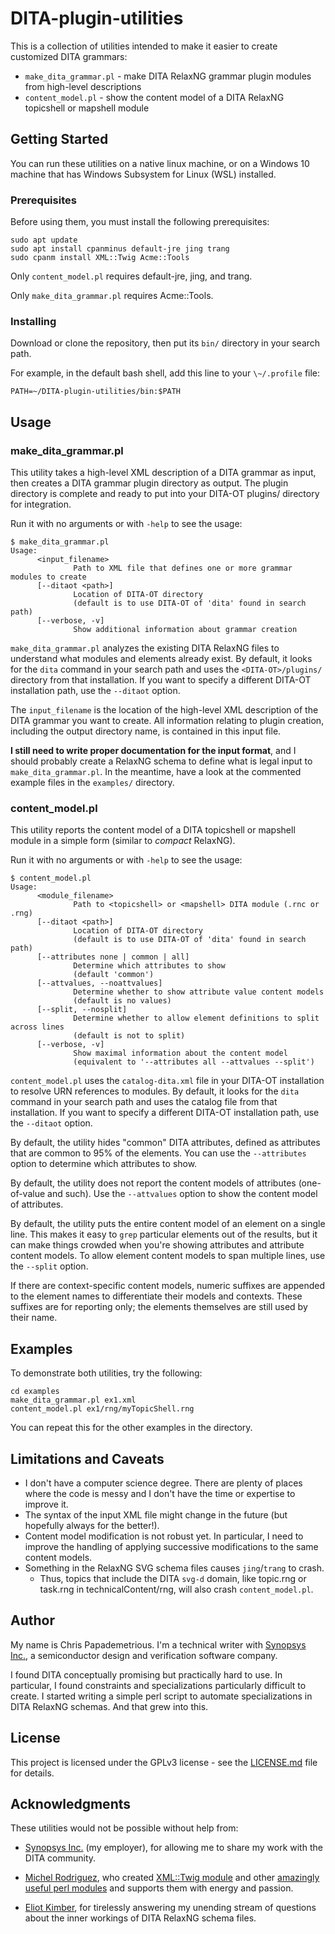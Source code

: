 # DITA-plugin-utilities

This is a collection of utilities intended to make it easier to create customized DITA grammars:

* `make_dita_grammar.pl` - make DITA RelaxNG grammar plugin modules from high-level descriptions
* `content_model.pl` - show the content model of a DITA RelaxNG topicshell or mapshell module

## Getting Started

You can run these utilities on a native linux machine, or on a Windows 10 machine that has Windows Subsystem for Linux (WSL) installed.

### Prerequisites

Before using them, you must install the following prerequisites:

```
sudo apt update
sudo apt install cpanminus default-jre jing trang
sudo cpanm install XML::Twig Acme::Tools
```

Only `content_model.pl` requires default-jre, jing, and trang.

Only `make_dita_grammar.pl` requires Acme::Tools.

### Installing

Download or clone the repository, then put its `bin/` directory in your search path.

For example, in the default bash shell, add this line to your `\~/.profile` file:

```
PATH=~/DITA-plugin-utilities/bin:$PATH
```

## Usage

### make_dita_grammar.pl

This utility takes a high-level XML description of a DITA grammar as input, then creates a DITA grammar plugin directory as output. The plugin directory is complete and ready to put into your DITA-OT plugins/ directory for integration.

Run it with no arguments or with `-help` to see the usage:

```
$ make_dita_grammar.pl
Usage:
      <input_filename>
              Path to XML file that defines one or more grammar modules to create
      [--ditaot <path>]
              Location of DITA-OT directory
              (default is to use DITA-OT of 'dita' found in search path)
      [--verbose, -v]
              Show additional information about grammar creation
```

`make_dita_grammar.pl` analyzes the existing DITA RelaxNG files to understand what modules and elements already exist. By default, it looks for the `dita` command in your search path and uses the `<DITA-OT>/plugins/` directory from that installation. If you want to specify a different DITA-OT installation path, use the `--ditaot` option.

The `input_filename` is the location of the high-level XML description of the DITA grammar you want to create. All information relating to plugin creation, including the output directory name, is contained in this input file.

**I still need to write proper documentation for the input format**, and I should probably create a RelaxNG schema to define what is legal input to `make_dita_grammar.pl`. In the meantime, have a look at the commented example files in the `examples/` directory.

### content_model.pl

This utility reports the content model of a DITA topicshell or mapshell module in a simple form (similar to *compact* RelaxNG).

Run it with no arguments or with `-help` to see the usage:

```
$ content_model.pl
Usage:
      <module_filename>
              Path to <topicshell> or <mapshell> DITA module (.rnc or .rng)
      [--ditaot <path>]
              Location of DITA-OT directory
              (default is to use DITA-OT of 'dita' found in search path)
      [--attributes none | common | all]
              Determine which attributes to show
              (default 'common')
      [--attvalues, --noattvalues]
              Determine whether to show attribute value content models
              (default is no values)
      [--split, --nosplit]
              Determine whether to allow element definitions to split across lines
              (default is not to split)
      [--verbose, -v]
              Show maximal information about the content model
              (equivalent to '--attributes all --attvalues --split')
```

`content_model.pl` uses the `catalog-dita.xml` file in your DITA-OT installation to resolve URN references to modules. By default, it looks for the `dita` command in your search path and uses the catalog file from that installation. If you want to specify a different DITA-OT installation path, use the `--ditaot` option.

By default, the utility hides "common" DITA attributes, defined as attributes that are common to 95% of the elements. You can use the `--attributes` option to determine which attributes to show.

By default, the utility does not report the content models of attributes (one-of-value and such). Use the `--attvalues` option to show the content model of attributes.

By default, the utility puts the entire content model of an element on a single line. This makes it easy to `grep` particular elements out of the results, but it can make things crowded when you're showing attributes and attribute content models. To allow element content models to span multiple lines, use the `--split` option.

If there are context-specific content models, numeric suffixes are appended to the element names to differentiate their models and contexts. These suffixes are for reporting only; the elements themselves are still used by their name.

## Examples

To demonstrate both utilities, try the following:

```
cd examples
make_dita_grammar.pl ex1.xml
content_model.pl ex1/rng/myTopicShell.rng
```

You can repeat this for the other examples in the directory.

## Limitations and Caveats

* I don't have a computer science degree. There are plenty of places where the code is messy and I don't have the time or expertise to improve it.
* The syntax of the input XML file might change in the future (but hopefully always for the better!).
* Content model modification is not robust yet. In particular, I need to improve the handling of applying successive modifications to the same content models.
* Something in the RelaxNG SVG schema files causes `jing`/`trang` to crash.
  * Thus, topics that include the DITA `svg-d` domain, like topic.rng or task.rng in technicalContent/rng, will also crash `content_model.pl`.

## Author

My name is Chris Papademetrious. I'm a technical writer with [Synopsys Inc.](https://www.synopsys.com/), a semiconductor design and verification software company.

I found DITA conceptually promising but practically hard to use. In particular, I found constraints and specializations particularly difficult to create. I started writing a simple perl script to automate specializations in DITA RelaxNG schemas. And that grew into this.

## License

This project is licensed under the GPLv3 license - see the [LICENSE.md](LICENSE.md) file for details.

## Acknowledgments

These utilities would not be possible without help from:

* [Synopsys Inc.](https://www.synopsys.com/) (my employer), for allowing me to share my work with the DITA community.

* [Michel Rodriguez](xmltwig@gmail.com), who created [XML::Twig module](https://metacpan.org/pod/XML::Twig) and other [amazingly useful perl modules](https://metacpan.org/author/MIROD) and supports them with energy and passion.

* [Eliot Kimber](https://www.google.com/search?q=eliot+kimber+dita), for tirelessly answering my unending stream of questions about the inner workings of DITA RelaxNG schema files.
